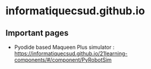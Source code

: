 # informatiquecsud.github.io

## Important pages

* Pyodide based Maqueen Plus simulator : https://informatiquecsud.github.io/21learning-components/#/component/PyRobotSim
